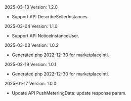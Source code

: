 2025-03-13 Version: 1.2.0
- Support API DescribeSellerInstances.


2025-03-04 Version: 1.1.0
- Support API NoticeInstanceUser.


2025-03-03 Version: 1.0.2
- Generated php 2022-12-30 for marketplaceIntl.

2025-02-19 Version: 1.0.1
- Generated php 2022-12-30 for marketplaceIntl.

2025-01-17 Version: 1.0.0
- Update API PushMeteringData: update response param.



